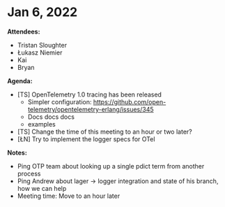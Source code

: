 # Jan 6, 2022

**Attendees:**

- Tristan Sloughter
- Łukasz Niemier
- Kai
- Bryan

**Agenda:**

- [TS] OpenTelemetry 1.0 tracing has been released
  - Simpler configuration: https://github.com/open-telemetry/opentelemetry-erlang/issues/345
  - Docs docs docs
  - examples
- [TS] Change the time of this meeting to an hour or two later?
- [ŁN] Try to implement the logger specs for OTel

**Notes:**

- Ping OTP team about looking up a single pdict term from another process
- Ping Andrew about lager -> logger integration and state of his branch, how we can help
- Meeting time: Move to an hour later

